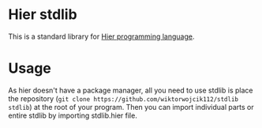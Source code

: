 # Hier stdlib
This is a standard library for [Hier programming language](https://github.com/wiktorwojcik112/hier).

# Usage
As hier doesn't have a package manager, all you need to use stdlib is place the repository (```git clone https://github.com/wiktorwojcik112/stdlib stdlib```) at the root of your program. Then you can import individual parts or entire stdlib by importing stdlib.hier file.
